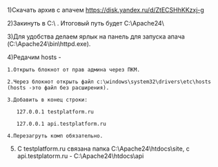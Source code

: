 1)Скачать архив с апачем  https://disk.yandex.ru/d/ZtECSHhKKzxj-g

2)Закинуть в C:\ . Итоговый путь будет C:\Apache24\

3)Для удобства делаем ярлык на панель для запуска апача (C:\Apache24\bin\httpd.exe).

4)Редачим hosts - 

    1.Открыть блокнот от прав админа через ПКМ.
  
    2.Через блокнот открыть файл c:\windows\system32\drivers\etc\hosts (hosts -это файл без расширения).
  
    3.Добавить в конец строки:
  
       127.0.0.1 testplatform.ru
    
       127.0.0.1 api.testplatform.ru
    
    4.Перезагруть комп обязательно.
  
 5) C testplatform.ru связана папка C:\Apache24\htdocs\site, с  api.testplatorm.ru - C:\Apache24\htdocs\api
  
###
